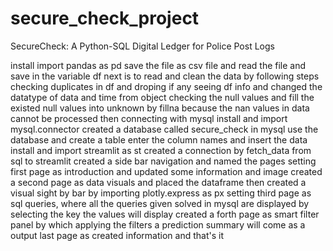 # secure_check_project
SecureCheck: A Python-SQL Digital Ledger for Police Post Logs

install import pandas as pd
save the file as csv file and read the file and save in the variable df
next is to read and clean the data by following steps
checking duplicates in df and droping if any
seeing df info and changed the datatype of data and time from object
checking the null values and fill the existed null values into unknown by fillna
because the nan values in data cannot be processed
then connecting with mysql
install and import mysql.connector
created a database called secure_check in mysql
use the database and create a table
enter the column names and insert the data
install and import streamlit as st
created a connection by fetch_data from sql to streamlit
created a side bar navigation and named the pages
setting first page as introduction and updated some information and image
created a second page as data visuals and placed the dataframe 
then created a visual sight by bar by importing plotly.express as px
setting third page as sql queries, where all the queries given solved in mysql are displayed
by selecting the key the values will display 
created a forth page as smart filter panel by which applying the filters a prediction summary will come as a output
last page as created information and that's it

